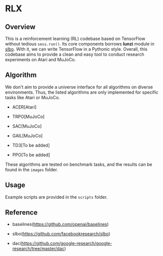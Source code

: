 
# RLX

## Overview

This is a reinforcement learning (RL) codebase based on TensorFlow without tedious ``sess.run()``. Its core components borrows **lunzi** module in [slbo](https://github.com/facebookresearch/slbo). With it, we can write TensorFlow in a Pythonic style. Overall, this codebase aims to provide a clean and easy tool to conduct research experiments on Atari and MuJoCo.

##  Algorithm

We don't aim to provide a universe interface for all algorithms on diverse environments. Thus, the listed algorithms are only implemented for specific tasks like Atari or MuJoCo.


- ACER[Atari]

- TRPO[MuJoCo]

- SAC[MuJoCo]

- GAIL[MuJoCo]

- TD3[To be added]

- PPO[To be added]


These algorithms are tested on benchmark tasks, and the results can be found in the ``images`` folder.


## Usage

Example scripts are provided in the ``scripts`` folder.


## Reference

- baselines(https://github.com/openai/baselines)

- slbo(https://github.com/facebookresearch/slbo)

- dac(https://github.com/google-research/google-research/tree/master/dac)
